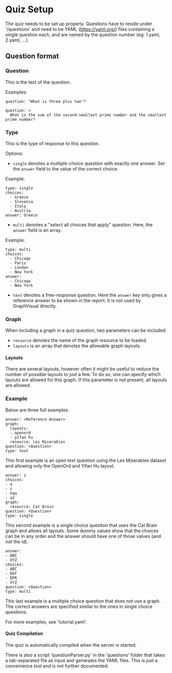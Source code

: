 # Quiz Setup
The quiz needs to be set up properly.
Questions have to reside under '/questions' and need to be YAML (https://yaml.org/) files containing a single question each,
and are named by the question number (eg: 1.yaml, 2.yaml, ...).

## Question format

### Question

This is the text of the question.

Examples:

```
question: "What is three plus two"?
```

```
question: >
  What is the sum of the second-smallest prime number and the smallest prime number?
```

### Type

This is the type of response to this question.

Options:

- `single` denotes a multiple-choice question with exactly one answer.
Set the `answer` field to the value of the correct choice.

Example:
```
type: single
choices:
  - Greece
  - Slovenia
  - Italy
  - Austria
answer: Greece
```
- `multi` denotes a "select all choices that apply" question.
Here, the `answer` field is an array.

Example:
```
type: multi
choices:
  - Chicago
  - Paris
  - London
  - New York
answer:
  - Chicago
  - New York
```
- `text` denotes a free-response question.
Here the `answer` key only gives a reference answer to be shown in the report.
It is not used by GraphVisual directly.

### Graph

When including a graph in a quiz question,
two parameters can be included:

* `resource` denotes the name of the graph resource to be loaded.
* `layouts` is an array that denotes the allowable graph layouts.


#### Layouts
There are several layouts, however often it might be useful to reduce the number of possible layouts to just a few.
To do so, one can specify which layouts are allowed for this graph.
If this parameter is not present, all layouts are allowed.

### Example
Below are three full examples.

```
answer: <Reference Answer>
graph:
  layouts:
  - openord
  - yifan hu
  resource: Les Miserables
question: <Question>
type: text

```
This first example is an open text question using the Les Miserables dataset and allowing only the OpenOrd and Yifan Hu layout.

```
answer: z
choices:
- a
- z
- kqa
- a2
graph:
  resource: Cat Brain
question: <Question>
type: single
```
This second example is a single choice question that uses the Cat Brain graph and allows all layouts.
Some dummy values show that the choices can be in any order and the answer should have one of those values (and not the id).

```
answer:
- ABC
- XYZ
choices:
- ABC
- DEF
- QPR
- XYZ
question: <Question>
type: multi
```
This last example is a multiple choice question that does not use a graph.
The correct answers are specified similar to the ones in single choice questions.

For more examples, see 'tutorial.yaml'.


#### Quiz Compilation

The quiz is automatically compiled when the server is started.

There is also a script 'questionParser.py' in the 'questions' folder that takes a tab-separated file as input and generates the YAML files.
This is just a convenience tool and is not further documented.
